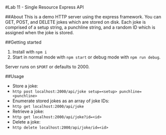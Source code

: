#Lab 11 - Single Resource Express API

##About
This is a demo HTTP server using the express framework. You can GET, POST, and DELETE jokes which are stored on disk. Each joke is comprised of a setup string, a punchline string, and a random ID which is assigned when the joke is stored.

##Getting started
1. Install with `npm i`
2. Start in normal mode with `npm start` or debug mode with `npm run debug`.

Server runs on `$PORT` or defaults to 2000.

##Usage
* Store a joke:
 * `http post localhost:2000/api/joke setup=<setup> punchline=<punchline>`
* Enumerate stored jokes as an array of joke IDs:
 * `http get localhost:2000/api/joke`
* Retrieve a joke:
 * `http get localhost:2000/api/joke?id=<id>`
* Delete a joke:
 * `http delete localhost:2000/api/joke/id=<id>`
